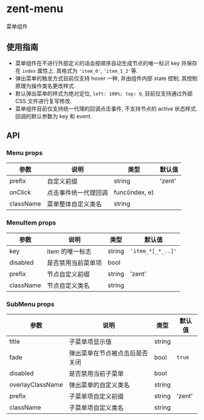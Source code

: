 # zent-menu

菜单组件

## 使用指南

-  菜单组件在不进行外部定义的话会按顺序自动生成节点的唯一标识 key 并保存在 `index` 属性上. 其格式为 `'item_0'`, `'item_1_2'`等.
-  弹出菜单的触发方式目前仅支持 hover 一种, 并由组件内部 state 控制, 其控制原理为操作类名更改样式.
-  默认弹出菜单的样式为绝对定位, `left: 100%; top: 0`, 目前仅支持通过外部 CSS 文件进行复写修改.
-  菜单组件目前仅支持统一代理的回调点击事件, 不支持节点的 active 状态样式. 回调的默认参数为 key 和 event.

## API

### Menu props

| 参数 | 说明 | 类型 | 默认值 |
|------|------|------|--------|
| prefix | 自定义前缀 | string | 'zent' |
| onClick | 点击事件统一代理回调 | func(index, e) |  |
| className | 菜单整体自定义类名 | string |  |

### MenuItem props
| 参数 | 说明 | 类型 | 默认值 |
|------|------|------|--------|
| key | item 的唯一标志 | string | `'item_*[_*_..]'` |
| disabled | 是否禁用当前菜单项 | bool |  |
| prefix | 节点自定义前缀 | string | 'zent' |
| className | 节点自定义类名 | string |  |


### SubMenu props
| 参数 | 说明 | 类型 | 默认值 |
|------|------|------|--------|
| title | 子菜单项显示值 | string |  |
| fade | 弹出菜单在节点被点击后是否关闭 | bool | `true` |
| disabled | 是否禁用当前子菜单 | bool |  |
| overlayClassName | 弹出菜单的自定义类名 | string |  |
| prefix | 子菜单项自定义前缀 | string | 'zent' |
| className | 子菜单项自定义类名 | string |  |
